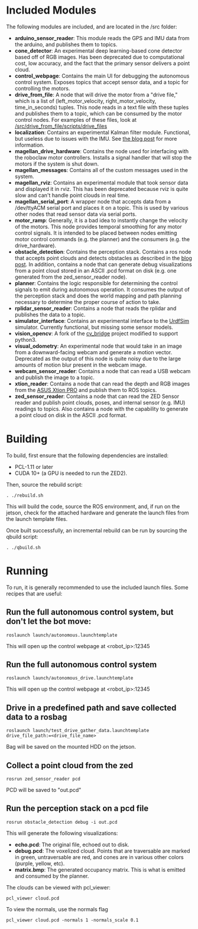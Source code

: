 # Included Modules
The following modules are included, and are located in the /src folder:

* **arduino_sensor_reader**: This module reads the GPS and IMU data from the arduino, and publishes them to topics. 
* **cone_detector**: An experimental deep learning-based cone detector based off of RGB images. Has been deprecated due to computational cost, low accuracy, and the fact that the primary sensor delivers a point cloud.
* **control_webpage**: Contains the main UI for debugging the autonomous control system. Exposes topics that accept sensor data, and a topic for controlling the motors.
* **drive_from_file**: A node that will drive the motor from a "drive file," which is a list of (left_motor_velocity, right_motor_velocity, time_in_seconds) tuples. This node reads in a text file with these tuples and publishes them to a topic, which can be consumed by the motor control nodes. For examples of these files, look at [/src/drive_from_file/scripts/drive_files](https://github.com/mitchellspryn/magellan-core/tree/master/workspace/src/drive_from_file/scripts/drive_files)
* **localization**: Contains an experimental Kalman filter module. Functional, but useless due to issues with the IMU. See [the blog post](http://www.mitchellspryn.com/2020/09/25/Autonomous-Navigation-In-Outdoor-Environments.html) for more information.
* **magellan_drive_hardware**: Contains the node used for interfacing with the roboclaw motor controllers. Installs a signal handler that will stop the motors if the system is shut down. 
* **magellan_messages**: Contains all of the custom messages used in the system. 
* **magellan_rviz**: Contains an experimental module that took sensor data and displayed it in rviz. This has been deprecated because rviz is quite slow and can't handle point clouds in real time.
* **magellan_serial_port**: A wrapper node that accepts data from a /dev/ttyACM serial port and places it on a topic. This is used by various other nodes that read sensor data via serial ports.
* **motor_ramp**: Generally, it is a bad idea to instantly change the velocity of the motors. This node provides temporal smoothing for any motor control signals. It is intended to be placed between nodes emitting motor control commands (e.g. the planner) and the consumers (e.g. the drive_hardware). 
* **obstacle_detection**: Contains the perception stack. Contains a ros node that accepts point clouds and detects obstacles as described in the [blog post](http://www.mitchellspryn.com/2020/09/25/Autonomous-Navigation-In-Outdoor-Environments.html). In addition, contains a node that can generate debug visualizations from a point cloud stored in an ASCII .pcd format on disk (e.g. one generated from the zed_sensor_reader node). 
* **planner**: Contains the logic responsible for determining the control signals to emit during autonomous operation. It consumes the output of the perception stack and does the world mapping and path planning necessary to determine the proper course of action to take. 
* **rplidar_sensor_reader**: Contains a node that reads the rplidar and publishes the data to a topic.
* **simulator_interface**: Contains an experimental interface to the [UrdfSim](https://github.com/mitchellspryn/UrdfSim) simulator. Currently functional, but missing some sensor models.
* **vision_opencv**: A fork of the [cv_bridge](https://github.com/ros-perception/vision_opencv) project modified to support python3.
* **visual_odometry**: An experimental node that would take in an image from a downward-facing webcam and generate a motion vector. Deprecated as the output of this node is quite noisy due to the large amounts of motion blur present in the webcam image. 
* **webcam_sensor_reader**: Contains a node that can read a USB webcam and publish the image to a topic. 
* **xtion_reader**: Contains a node that can read the depth and RGB images from the [ASUS Xtion PRO](https://www.asus.com/3D-Sensor/Xtion_PRO/) and publish them to ROS topics.
* **zed_sensor_reader**: Contains a node that can read the ZED Sensor reader and publish point clouds, poses, and internal sensor (e.g. IMU) readings to topics. Also contains a node with the capability to generate a point cloud on disk in the ASCII .pcd format.

# Building
To build, first ensure that the following dependencies are installed:
* PCL-1.11 or later
* CUDA 10+ (a GPU is needed to run the ZED2). 

Then, source the rebuild script:
```
. ./rebuild.sh
```

This will build the code, source the ROS environment, and, if run on the jetson, check for the attached hardware and generate the launch files from the launch template files. 

Once built successfully, an incremental rebuild can be run by sourcing the qbuild script:
```
. ./qbuild.sh
```

# Running
To run, it is generally recommended to use the included launch files. Some recipes that are useful:

## Run the full autonomous control system, but don't let the bot move:
```
roslaunch launch/autonomous.launchtemplate
```

This will open up the control webpage at <robot_ip>:12345

## Run the full autonomous control system
```
roslaunch launch/autonomous_drive.launchtemplate
```

This will open up the control webpage at <robot_ip>:12345

## Drive in a predefined path and save collected data to a rosbag
```
roslaunch launch/test_drive_gather_data.launchtemplate drive_file_path:=<drive_file_name>
```

Bag will be saved on the mounted HDD on the jetson.

## Collect a point cloud from the zed
```
rosrun zed_sensor_reader pcd
```

PCD will be saved to "out.pcd"

## Run the perception stack on a pcd file
```
rosrun obstacle_detection debug -i out.pcd
```

This will generate the following visualizations:
* **echo.pcd**: The original file, echoed out to disk.
* **debug.pcd**: The voxelized cloud. Points that are traversable are marked in green, untraversable are red, and cones are in various other colors (purple, yellow, etc). 
* **matrix.bmp**: The generated occupancy matrix. This is what is emitted and consumed by the planner.

The clouds can be viewed with pcl_viewer:
```
pcl_viewer cloud.pcd
```

To view the normals, use the normals flag
```
pcl_viewer cloud.pcd -normals 1 -normals_scale 0.1
```
